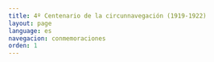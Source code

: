 ```yaml
---
title: 4º Centenario de la circunnavegación (1919-1922)
layout: page
language: es
navegacion: conmemoraciones
orden: 1
---
```

